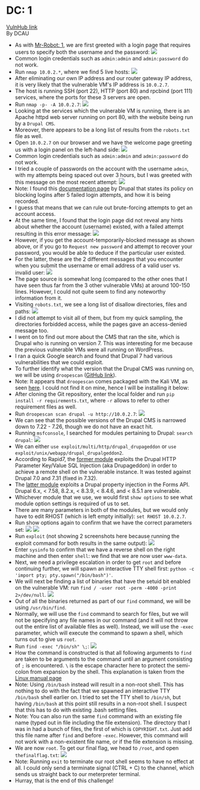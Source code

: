 # DC: 1
[VulnHub link](https://www.vulnhub.com/entry/dc-1,292/)  
By DCAU

* As with [Mr-Robot: 1](https://github.com/leegengyu/CTF-Walkthrough/blob/master/mr-robot-1.md), we are first greeted with a login page that requires users to specify both the username and the password: 
![](/screenshots/dc-1/LoginInitial.jpg)
* Common login credentials such as `admin:admin` and `admin:password` do not work.
* Run `nmap 10.0.2.*`, where we find 5 live hosts:
![](/screenshots/dc-1/nmapScan.jpg)
* After eliminating our own IP address and our router gateway IP address, it is very likely that the vulnerable VM's IP address is `10.0.2.7`.
* The host is running SSH (port 22), HTTP (port 80) and rpcbind (port 111) services, where the ports for these 3 servers are open.
* Run `nmap -p- -A 10.0.2.7`:
![](/screenshots/dc-1/hostFullScan.jpg)
* Looking at the services which the vulnerable VM is running, there is an Apache httpd web server running on port 80, with the website being run by a `Drupal CMS`.
* Moreover, there appears to be a long list of results from the `robots.txt` file as well.
* Open `10.0.2.7` on our browser and we have the welcome page greeting us with a login panel on the left-hand side:
![](/screenshots/dc-1/SiteWebServer.jpg)
* Common login credentials such as `admin:admin` and `admin:password` do not work.
* I tried a couple of passwords on the account with the username `admin`, with my attempts being spaced out over 3 hours, but I was greeted with this message on the most recent attempt:
![](/screenshots/dc-1/AccountTemporarilyBlocked.jpg)
* Note: I found this [documentation page](https://www.drupal.org/node/1023440) by Drupal that states its policy on blocking logins after 5 failed login attempts, and how it is being recorded.
* I guess that means that we can rule out brute-forcing attempts to get an account access.
* At the same time, I found that the login page did not reveal any hints about whether the account (username) existed, with a failed attempt resulting in this error message:
![](/screenshots/dc-1/invalidLogin.jpg)
* However, if you get the account-temporarily-blocked message as shown above, or if you go to `Request new password` and attempt to recover your password, you would be able to deduce if the particular user existed.
* For the latter, these are the 2 different messages that you encounter when you submit the username or email address of a valid user vs. invalid user:
![](/screenshots/dc-1/AdminUsername.jpg)
* The page source is somewhat long (compared to the other ones that I have seen thus far from the 3 other vulnerable VMs) at around 100-150 lines. However, I could not quite seem to find any noteworthy information from it.
* Visiting `robots.txt`, we see a long list of disallow directories, files and paths:
![](/screenshots/dc-1/robotsTxt.jpg)
* I did not attempt to visit all of them, but from my quick sampling, the directories forbidded access, while the pages gave an access-denied message too.
* I went on to find out more about the CMS that ran the site, which is Drupal who is running on version 7. This was interesting for me because the previous vulnerable VMs were all running on WordPress.
* I ran a quick Google search and found that Drupal 7 had various vulnerabilities that we could exploit.
* To further identify what the version that the Drupal CMS was running on, we will be using `droopescan` ([GitHub link](https://github.com/droope/droopescan)).
* Note: It appears that `droopescan` comes packaged with the Kali VM, as seen [here](https://en.kali.tools/all/?tool=371). I could not find it on mine, hence I will be installing it below:
* After cloning the Git repository, enter the local folder and run `pip install -r requirements.txt`, where `-r` allows to refer to other requirement files as well.
* Run `droopescan scan drupal -u http://10.0.2.7`:
![](/screenshots/dc-1/droopescanResult.jpg)
* We can see that the possible versions of the Drupal CMS is narrowed down to 7.22 - 7.26, though we do not have an exact hit.
* Running `msfconsole`, I searched for modules pertaining to Drupal: `search drupal`:
![](/screenshots/dc-1/msfconsoleSearchResults.jpg)
* We can either `use exploit/multi/http/drupal_drupageddon` or `use exploit/unix/webapp/drupal_drupalgeddon2`.
* According to Rapid7, the [former module](https://www.rapid7.com/db/modules/exploit/multi/http/drupal_drupageddon) exploits the Drupal HTTP Parameter Key/Value SQL Injection (aka Drupageddon) in order to achieve a remote shell on the vulnerable instance. It was tested against Drupal 7.0 and 7.31 (fixed in 7.32).
* The [latter module](https://www.rapid7.com/db/modules/exploit/unix/webapp/drupal_drupalgeddon2) exploits a Drupal property injection in the Forms API. Drupal 6.x, < 7.58, 8.2.x, < 8.3.9, < 8.4.6, and < 8.5.1 are vulnerable.
* Whichever module that we use, we would first `show options` to see what module option settings is required of us to set.
* There are many parameters in both of the modules, but we would only have to edit RHOST (which is left empty initially): `set RHOST 10.0.2.7`.
* Run show options again to confirm that we have the correct parameters set:
![](/screenshots/dc-1/drupalDrupageddon.jpg)
![](/screenshots/dc-1/drupalDrupalgeddon2.jpg)
* Run `exploit` (not showing 2 screenshots here because running the exploit command for both results in the same output):
![](/screenshots/dc-1/exploit.jpg)
* Enter `sysinfo` to confirm that we have a reverse shell on the right machine and then enter `shell`: we find that we are now user `www-data`.
* Next, we need a privilege escalation in order to get `root` and before continuing further, we will spawn an interactive TTY shell first: `python -c 'import pty; pty.spawn("/bin/bash")'`.
* We will next be finding a list of binaries that have the setuid bit enabled on the vulnerable VM: run `find / -user root -perm -4000 -print 2>/dev/null`.
![](/screenshots/dc-1/suidExecutables.jpg)
* Out of all the binaries returned as part of our `find` command, we will be using `/usr/bin/find`.
* Normally, we will use the `find` command to search for files, but we will not be specifying any file names in our command (and it will not throw out the entire list of available files as well). Instead, we will use the `-exec` parameter, which will execute the command to spawn a shell, which turns out to give us `root`.
* Run `find -exec "/bin/sh" \;`:
![](/screenshots/dc-1/findCommandPrivilegeEscalation.jpg)
* How the command is constructed is that all following arguments to `find` are taken to be arguments to the command until an argument consisting of `;` is encountered. `\` is the escape character here to protect the semi-colon from expansion by the shell. This explanation is taken from the [Linux manual page](http://man7.org/linux/man-pages/man1/find.1.html)
* Note: Using `/bin/bash` instead will result in a non-root shell. This has nothing to do with the fact that we spawned an interactive TTY `/bin/bash` shell earlier on. I tried to set the TTY shell to `/bin/sh`, but having `/bin/bash` at this point still results in a non-root shell. I suspect that this has to do with existing .bash setting files.
* Note: You can also run the same `find` command with an existing file name (typed out in file including the file extension). The directory that I was in had a bunch of files, the first of which is `COPYRIGHT.txt`. Just add this file name after `find` and before `-exec`. However, this command will not work with a non-existent file name, or if the file extension is missing.
* We are now `root`. To get our final flag, we head to `/root`, and open `thefinalflag.txt`:
![](/screenshots/dc-1/thefinalflag.jpg)
* Note: Running `exit` to terminate our root shell seems to have no effect at all. I could only send a terminate signal (CTRL + C) to the channel, which sends us straight back to our meterpreter terminal.
* Hurray, that is the end of this challenge!